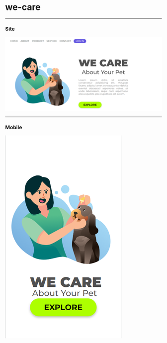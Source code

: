 # we-care

<hr>
<h3> Site </h3>
<img src="https://github.com/wagnerk78/we-care/blob/main/site-we-care.png">
<hr>
<h3> Mobile </h3>
<img src="https://github.com/wagnerk78/we-care/blob/main/site-we-care-mobile.png">
